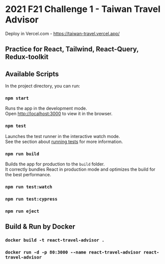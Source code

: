 # 2021 F21 Challenge 1 - Taiwan Travel Advisor
Deploy in Vercel.com - https://taiwan-travel.vercel.app/

## Practice for React, Tailwind, React-Query, Redux-toolkit

## Available Scripts

In the project directory, you can run:

### `npm start`

Runs the app in the development mode.\
Open [http://localhost:3000](http://localhost:3000) to view it in the browser.

### `npm test`

Launches the test runner in the interactive watch mode.\
See the section about [running tests](https://facebook.github.io/create-react-app/docs/running-tests) for more information.

### `npm run build`

Builds the app for production to the `build` folder.\
It correctly bundles React in production mode and optimizes the build for the best performance.

### `npm run test:watch`

### `npm run test:cypress`

### `npm run eject`


## Build & Run by Docker

### `docker build -t react-travel-advisor .`

### `docker run -d -p 80:3000 --name react-travel-advisor react-travel-advisor`